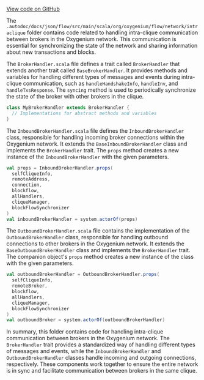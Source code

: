 [View code on GitHub](https://github.com/oxygenium/oxygenium/.autodoc/docs/json/flow/src/main/scala/org/oxygenium/flow/network/intraclique)

The `.autodoc/docs/json/flow/src/main/scala/org/oxygenium/flow/network/intraclique` folder contains code related to handling intra-clique communication between brokers in the Oxygenium network. This communication is essential for synchronizing the state of the network and sharing information about new transactions and blocks.

The `BrokerHandler.scala` file defines a trait called `BrokerHandler` that extends another trait called `BaseBrokerHandler`. It provides methods and variables for handling different types of messages and events during intra-clique communication, such as `handleHandshakeInfo`, `handleInv`, and `handleTxsResponse`. The `syncing` method is used to periodically synchronize the state of the broker with other brokers in the clique.

```scala
class MyBrokerHandler extends BrokerHandler {
  // Implementations for abstract methods and variables
}
```

The `InboundBrokerHandler.scala` file defines the `InboundBrokerHandler` class, responsible for handling incoming broker connections within the Oxygenium network. It extends the `BaseInboundBrokerHandler` class and implements the `BrokerHandler` trait. The `props` method creates a new instance of the `InboundBrokerHandler` with the given parameters.

```scala
val props = InboundBrokerHandler.props(
  selfCliqueInfo,
  remoteAddress,
  connection,
  blockflow,
  allHandlers,
  cliqueManager,
  blockFlowSynchronizer
)
val inboundBrokerHandler = system.actorOf(props)
```

The `OutboundBrokerHandler.scala` file contains the implementation of the `OutboundBrokerHandler` class, responsible for handling outbound connections to other brokers in the Oxygenium network. It extends the `BaseOutboundBrokerHandler` class and implements the `BrokerHandler` trait. The companion object's `props` method creates a new instance of the class with the given parameters.

```scala
val outboundBrokerHandler = OutboundBrokerHandler.props(
  selfCliqueInfo,
  remoteBroker,
  blockflow,
  allHandlers,
  cliqueManager,
  blockFlowSynchronizer
)
val outboundBroker = system.actorOf(outboundBrokerHandler)
```

In summary, this folder contains code for handling intra-clique communication between brokers in the Oxygenium network. The `BrokerHandler` trait provides a standardized way of handling different types of messages and events, while the `InboundBrokerHandler` and `OutboundBrokerHandler` classes handle incoming and outgoing connections, respectively. These components work together to ensure the entire network is in sync and facilitate communication between brokers in the same clique.
